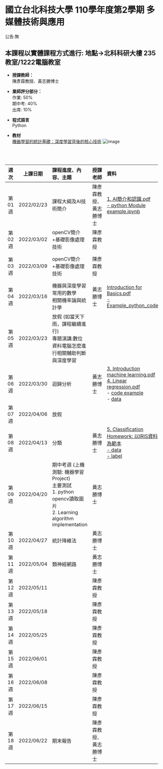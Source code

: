 # 國立台北科技大學 110學年度第2學期 多媒體技術與應用
公告:無<br>  

## 本課程以實體課程方式進行: 地點→北科科研大樓 235教室/1222電腦教室 

* **授課教師：** <br>
陳彥霖教授、黃志勝博士 <br>

* **業師評分部分：** <br>
作業: 50% <br>
期中考: 40% <br>
出席: 10% <br>

* **程式語言** <br>
Python

* **教材** <br>
[機器學習的統計基礎：深度學習背後的核心技術](https://www.flag.com.tw/books/product/F1319)
![image](https://user-images.githubusercontent.com/25295252/154414691-323e68f1-e029-42a4-88ac-c53e4763a328.png)
<br><br><br><br>

 |週次|上課日期|課程進度、內容、主題|授課老師|資料| 地點 |
 |:---:|:---:|:---|:---|:---|:---|
 |第01週|2022/02/23 | 課程大綱及AI技術簡介| 陳彥霖教授、黃志勝博士 | [1. AI簡介和認識.pdf](https://github.com/TommyHuang821/NTUT_110-2_MTA/blob/main/ppt/1.%20AI%E7%B0%A1%E4%BB%8B%E5%92%8C%E8%AA%8D%E8%AD%98.pdf) <br>[- python Module example.ipynb](https://github.com/TommyHuang821/NTUT_110-2_MTA/blob/main/code/python%20Module%20example.ipynb) | 科研235教室|
 |第02週|2022/03/02 | openCV簡介+基礎影像處理技術| 陳彥霖教授  |  | 科研235教室|
 |第03週|2022/03/09 | openCV簡介+基礎影像處理技術| 陳彥霖教授  |  | 科研1222電腦教室|
 |第04週|2022/03/16 | 機器與深度學習常用的數學<br>相關機率論與統計學	| 黃志勝博士 | [Introduction for Basics.pdf](https://github.com/TommyHuang821/NTUT_110-2_MTA/blob/main/ppt/2.%20Introduction%20for%20Basics.pdf)<br>[- Example_python_code](https://github.com/TommyHuang821/NTUT_110-2_MTA/blob/main/code/Introduction%20for%20Basics.ipynb) |科研235教室|
 |第05週|2022/03/23| 放假 (如當天下雨，課程繼續進行) <br> 專題演講:數位資料電腦怎麼進行相關輔助判斷與深度學習	 |  |  |科研235教室|
 |第06週|2022/03/30 | 迴歸分析 | 黃志勝博士 | [3. Introduction machine learning.pdf](https://github.com/TommyHuang821/NTUT_110-2_MTA/blob/main/ppt/3.%20Introduction%20machine%20learning.pdf) <br> [4. Linear regression.pdf](https://github.com/TommyHuang821/NTUT_110-2_MTA/blob/main/ppt/4.%20Linear%20regression.pdf) <br> - [code example](https://github.com/TommyHuang821/NTUT_110-2_MTA/blob/main/code/data_class.py)<br>- [data](https://github.com/TommyHuang821/NTUT_110-2_MTA/blob/main/code/data_class.txt)|科研235教室|
 |第07週|2022/04/06| 放假	|  |  |科研235教室|
 |第08週|2022/04/13 | 分類| 黃志勝博士 | [5. Classification](https://github.com/TommyHuang821/NTUT_110-2_MTA/blob/main/ppt/5.%20Classification.pdf) <br> [Homework: 以IRIS資料為範本](https://github.com/TommyHuang821/NTUT_110-2_MTA/blob/main/HomeWork/HW.docx) <br>[- data](https://github.com/TommyHuang821/NTUT_110-2_MTA/blob/main/HomeWork/iris_x.txt)<br>[- label](https://github.com/TommyHuang821/NTUT_110-2_MTA/blob/main/HomeWork/iris_y.txt)|科研235教室|
 |第09週|2022/04/20 | 期中考週 (上機測驗: 機器學習 Project) <br> 主要測試<br> 1. python opencv讀取圖片 <br> 2. Learning algorithm implementation| 黃志勝博士 |  |科研1222電腦教室|
 |第10週|2022/04/27 | 統計降維法| 黃志勝博士 |  |科研235教室|
 |第11週|2022/05/04 | 類神經網路| 黃志勝博士 |  |科研235教室|
 |第12週|2022/05/11 | | 陳彥霖教授 |  |科研235教室|
 |第13週|2022/05/18 | | 陳彥霖教授 |  |科研235教室|
 |第14週|2022/05/25 | | 陳彥霖教授 |  |科研235教室|
 |第15週|2022/06/01 | | 陳彥霖教授 |  |科研235教室|
 |第16週|2022/06/08 | | 陳彥霖教授 |  |科研235教室|
 |第17週|2022/06/15 | | 陳彥霖教授 |  |科研235教室|
 |第18週|2022/06/22 | 期末報告 | 陳彥霖教授、黃志勝博士 |  |科研235教室|




